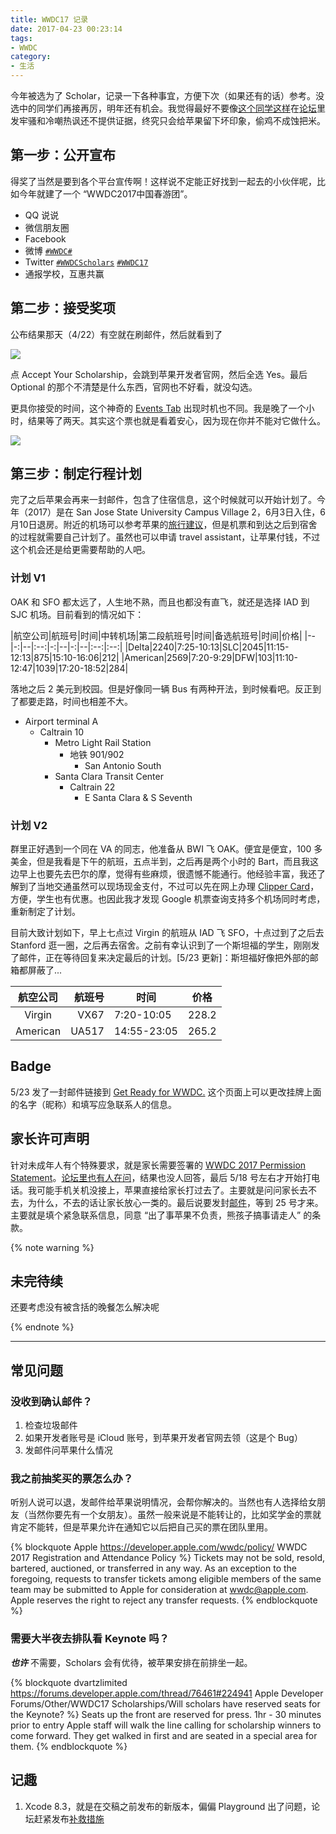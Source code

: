 ```yaml
---
title: WWDC17 记录
date: 2017-04-23 00:23:14
tags:
- WWDC
category:
- 生活
---
```


今年被选为了 Scholar，记录一下各种事宜，方便下次（如果还有的话）参考。没选中的同学们再接再厉，明年还有机会。我觉得最好不要像[这个同学这样](https://forums.developer.apple.com/thread/76431)在[论坛](https://forums.developer.apple.com/community/other/wwdc17-scholarships/)里发牢骚和冷嘲热讽还不提供证据，终究只会给苹果留下坏印象，偷鸡不成蚀把米。

<!-- more -->

## 第一步：公开宣布

得奖了当然是要到各个平台宣传啊！这样说不定能正好找到一起去的小伙伴呢，比如今年就建了一个 “WWDC2017中国春游团”。

- QQ 说说
- 微信朋友圈
- Facebook
- 微博 [`#WWDC#`](https://huati.weibo.com/k/WWDC)
- Twitter [`#WWDCScholars`](https://twitter.com/hashtag/WWDCScholars) [`#WWDC17`](https://twitter.com/hashtag/WWDC17)
- 通报学校，互惠共赢

## 第二步：接受奖项

公布结果那天（4/22）有空就在刷邮件，然后就看到了

![](http://wx3.sinaimg.cn/mw690/9b6450acgy1feuvehykdoj20km0eddkk.jpg)

点 Accept Your Scholarship，会跳到苹果开发者官网，然后全选 Yes。最后 Optional 的那个不清楚是什么东西，官网也不好看，就没勾选。

更具你接受的时间，这个神奇的 [Events Tab](https://developer.apple.com/account/#/events) 出现时机也不同。我是晚了一个小时，结果等了两天。其实这个票也就是看着安心，因为现在你并不能对它做什么。

![](http://wx4.sinaimg.cn/mw1024/9b6450acgy1feyhouy306j20zk0m8q4r.jpg)

## 第三步：制定行程计划

完了之后苹果会再来一封邮件，包含了住宿信息，这个时候就可以开始计划了。今年（2017）是在 San Jose State University Campus Village 2，6月3日入住，6月10日退房。附近的机场可以参考苹果的[旅行建议](https://developer.apple.com/wwdc/attending/)，但是机票和到达之后到宿舍的过程就需要自己计划了。虽然也可以申请 travel assistant，让苹果付钱，不过这个机会还是给更需要帮助的人吧。

### 计划 V1

OAK 和 SFO 都太远了，人生地不熟，而且也都没有直飞，就还是选择 IAD 到 SJC 机场。目前看到的情况如下：

|航空公司|航班号|时间|中转机场|第二段航班号|时间|备选航班号|时间|价格|
|--|-:|--|:--:|-:|--|-:|--|:--:|:--:|
|Delta|2240|7:25-10:13|SLC|2045|11:15-12:13|875|15:10-16:06|212|
|American|2569|7:20-9:29|DFW|103|11:10-12:47|1039|17:20-18:52|284|

落地之后 2 美元到校园。但是好像同一辆 Bus 有两种开法，到时候看吧。反正到了都要走路，时间也相差不大。

- Airport terminal A
	- Caltrain 10
		- Metro Light Rail Station
			- 地铁 901/902
				- San Antonio South
		- Santa Clara Transit Center
			- Caltrain 22
				- E Santa Clara & S Seventh

### 计划 V2

群里正好遇到一个同在 VA 的同志，他准备从 BWI 飞 OAK。便宜是便宜，100 多美金，但是我看是下午的航班，五点半到，之后再是两个小时的 Bart，而且我这边早上也要先去巴尔的摩，觉得有些麻烦，很遗憾不能通行。他经验丰富，我还了解到了当地交通虽然可以现场现金支付，不过可以先在网上办理 [Clipper Card](https://www.clippercard.com)，方便，学生也有优惠。也因此我才发现 Google 机票查询支持多个机场同时考虑，重新制定了计划。

目前大致计划如下，早上七点过 Virgin 的航班从 IAD 飞 SFO，十点过到了之后去 Stanford 逛一圈，之后再去宿舍。之前有幸认识到了一个斯坦福的学生，刚刚发了邮件，正在等待回复来决定最后的计划。[5/23 更新]：斯坦福好像把外部的邮箱都屏蔽了...

|航空公司|航班号|时间|价格|
|:--:|--:|--|:--:|
|Virgin|VX67|7:20-10:05|228.2|
|American|UA517|14:55-23:05|265.2|

## Badge

5/23 发了一封邮件链接到 [Get Ready for WWDC.](https://developer.apple.com/wwdc/attending/get-ready/#!/) 这个页面上可以更改挂牌上面的名字（昵称）和填写应急联系人的信息。

## 家长许可声明

针对未成年人有个特殊要求，就是家长需要签署的 [WWDC 2017 Permission Statement](https://developer.apple.com/wwdc/agreement/parent/WWDC_Permission_Statement_NoGuardian.pdf)。[论坛里也有人在问](https://forums.developer.apple.com/thread/76578)，结果也没人回答，最后 5/18 号左右才开始打电话。我可能手机关机没接上，苹果直接给家长打过去了。主要就是问问家长去不去，为什么，不去的话让家长放心一类的。最后说要发封[邮件](https://developer.apple.com/wwdc/agreement/parent/)，等到 25 号才来。主要就是填个紧急联系信息，同意 “出了事苹果不负责，熊孩子搞事请走人” 的条款。

{% note warning %}
## 未完待续

还要考虑没有被含括的晚餐怎么解决呢

{% endnote %}

----

## 常见问题

### 没收到确认邮件？

1. 检查垃圾邮件
2. 如果开发者账号是 iCloud 账号，到苹果开发者官网去领（这是个 Bug）
3. 发邮件问苹果什么情况

### 我之前抽奖买的票怎么办？

听别人说可以退，发邮件给苹果说明情况，会帮你解决的。当然也有人选择给女朋友（当然你要先有一个女朋友）。虽然一般来说是不能转让的，比如奖学金的票就肯定不能转，但是苹果允许在通知它以后把自己买的票在团队里用。

{% blockquote Apple https://developer.apple.com/wwdc/policy/ WWDC 2017 Registration and Attendance Policy %}
Tickets may not be sold, resold, bartered, auctioned, or transferred in any way. As an exception to the foregoing, requests to transfer tickets among eligible members of the same team may be submitted to Apple for consideration at [wwdc@apple.com](mailto:wwdc@apple.com). Apple reserves the right to reject any transfer requests.
{% endblockquote %}

### 需要大半夜去排队看 Keynote 吗？

***也许*** 不需要，Scholars 会有优待，被苹果安排在前排坐一起。

{% blockquote dvartzlimited https://forums.developer.apple.com/thread/76461#224941 Apple Developer Forums/Other/WWDC17 Scholarships/Will scholars have reserved seats for the Keynote? %}
Seats up the front are reserved for press. 1hr - 30 minutes prior to entry Apple staff will walk the line calling for scholarship winners to come forward. They get walked in first and are seated in a special area for them.
{% endblockquote %}

## 记趣

1. Xcode 8.3，就是在交稿之前发布的新版本，偏偏 Playground 出了问题，论坛赶紧发布[补救措施](https://forums.developer.apple.com/message/219665#219665)
